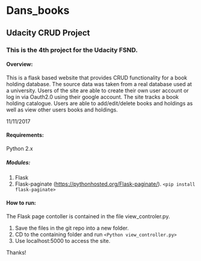 # Dans_books
## Udacity CRUD Project

### This is the 4th project for the Udacity FSND.

#### Overview:

This is a flask based website that provides CRUD functionality for a book holding database. The source data was taken from a real
database used at a university. Users of the site are able to create their own user account or log in via Oauth2.0 using their google account. The site tracks a book holding catalogue. Users are able to add/edit/delete books and holdings as well as view other users books and holdings. 

11/11/2017


#### Requirements:

Python 2.x

##### Modules:
1. Flask
2. Flask-paginate (https://pythonhosted.org/Flask-paginate/).
  `<pip install flask-paginate>`

#### How to run:

The Flask page contoller is contained in the file view_controler.py. 

1. Save the files in the git repo into a new folder.
2. CD to the containing folder and run `<Python view_controller.py>`
3. Use localhost:5000 to access the site.


Thanks!

